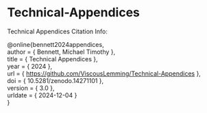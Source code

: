 # Technical-Appendices
Technical Appendices Citation Info:

@online{bennett2024appendices, \
     author = { Bennett, Michael Timothy }, \
     title = { Technical Appendices }, \
     year = { 2024 }, \
     url = { https://github.com/ViscousLemming/Technical-Appendices }, \
     doi = { 10.5281/zenodo.14271101 }, \
     version = { 3.0 }, \
     urldate = { 2024-12-04 } \
}
